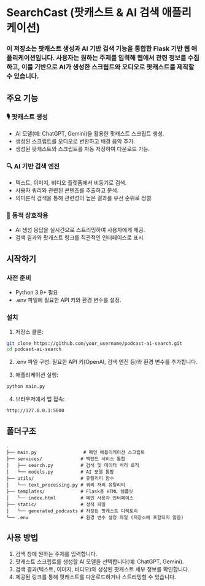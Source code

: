 # SearchCast (팟캐스트 & AI 검색 애플리케이션)
### 이 저장소는 팟캐스트 생성과 AI 기반 검색 기능을 통합한 Flask 기반 웹 애플리케이션입니다. 사용자는 원하는 주제를 입력해 웹에서 관련 정보를 수집하고, 이를 기반으로 AI가 생성한 스크립트와 오디오로 팟캐스트를 제작할 수 있습니다.

## 주요 기능
### 🎙 팟캐스트 생성
- AI 모델(예: ChatGPT, Gemini)을 활용한 팟캐스트 스크립트 생성.
- 생성된 스크립트를 오디오로 변환하고 배경 음악 추가.
- 생성된 팟캐스트와 스크립트를 자동 저장하여 다운로드 가능.
### 🔍 AI 기반 검색 엔진
- 텍스트, 이미지, 비디오 플랫폼에서 비동기로 검색.
- 사용자 쿼리와 관련된 콘텐츠를 추출하고 분석.
- 의미론적 검색을 통해 관련성이 높은 결과를 우선 순위로 정렬.
### 🌟 동적 상호작용
- AI 생성 응답을 실시간으로 스트리밍하여 사용자에게 제공.
- 검색 결과와 팟캐스트 링크를 직관적인 인터페이스로 표시.

## 시작하기
### 사전 준비
- Python 3.9+ 필요
- .env 파일에 필요한 API 키와 환경 변수를 설정.

### 설치
1. 저장소 클론:
```bash
git clone https://github.com/your_username/podcast-ai-search.git  
cd podcast-ai-search  
```
2. .env 파일 구성:
필요한 API 키(OpenAI, 검색 엔진 등)와 환경 변수를 추가합니다.

3. 애플리케이션 실행:
```bash
python main.py  
```

4. 브라우저에서 앱 접속:
```bash
http://127.0.0.1:5000
```

## 폴더구조
```plaintext
.  
├── main.py                 # 메인 애플리케이션 스크립트  
├── services/              # 백엔드 서비스 통합  
│   ├── search.py          # 검색 및 데이터 처리 로직  
│   └── models.py          # AI 모델 통합  
├── utils/                 # 유틸리티 함수  
│   └── text_processing.py # 쿼리 처리 유틸리티  
├── templates/             # Flask용 HTML 템플릿  
│   └── index.html         # 메인 사용자 인터페이스  
├── static/                # 정적 파일  
│   └── generated_podcasts # 저장된 팟캐스트 디렉토리    
└── .env                   # 환경 변수 설정 파일 (저장소에 포함되지 않음)  
```

## 사용 방법
1. 검색 창에 원하는 주제를 입력합니다.
2. 팟캐스트 스크립트를 생성할 AI 모델을 선택합니다(예: ChatGPT, Gemini).
3. 검색 결과(텍스트, 이미지, 비디오)와 생성된 팟캐스트 세부 정보를 확인합니다.
4. 제공된 링크를 통해 팟캐스트를 다운로드하거나 스트리밍할 수 있습니다.
